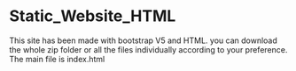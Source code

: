 # Static_Website_HTML
This site has been made with bootstrap V5 and HTML. you can download the whole zip folder or all the files individually according to your preference. The main file is index.html  
